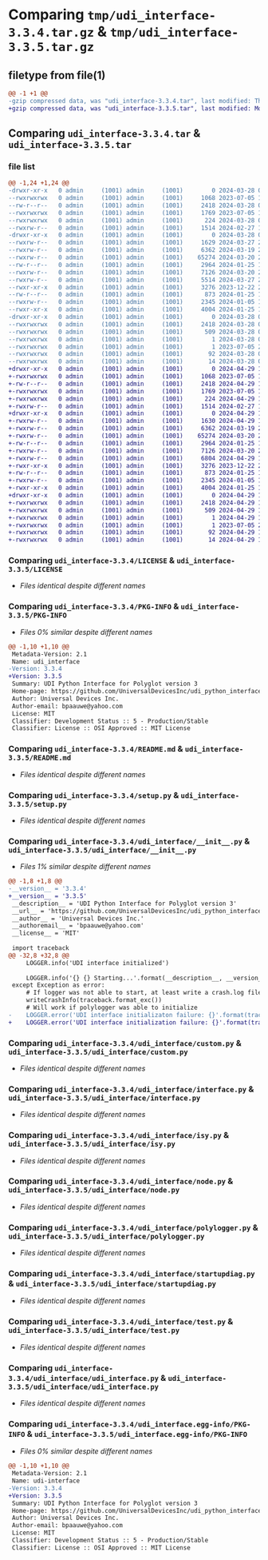 # Comparing `tmp/udi_interface-3.3.4.tar.gz` & `tmp/udi_interface-3.3.5.tar.gz`

## filetype from file(1)

```diff
@@ -1 +1 @@
-gzip compressed data, was "udi_interface-3.3.4.tar", last modified: Thu Mar 28 00:00:48 2024, max compression
+gzip compressed data, was "udi_interface-3.3.5.tar", last modified: Mon Apr 29 12:43:15 2024, max compression
```

## Comparing `udi_interface-3.3.4.tar` & `udi_interface-3.3.5.tar`

### file list

```diff
@@ -1,24 +1,24 @@
-drwxr-xr-x   0 admin     (1001) admin     (1001)        0 2024-03-28 00:00:48.856079 udi_interface-3.3.4/
--rwxrwxrwx   0 admin     (1001) admin     (1001)     1068 2023-07-05 13:05:47.000000 udi_interface-3.3.4/LICENSE
--rw-r--r--   0 admin     (1001) admin     (1001)     2418 2024-03-28 00:00:48.856211 udi_interface-3.3.4/PKG-INFO
--rwxrwxrwx   0 admin     (1001) admin     (1001)     1769 2023-07-05 13:05:47.000000 udi_interface-3.3.4/README.md
--rwxrwxrwx   0 admin     (1001) admin     (1001)      224 2024-03-28 00:00:48.856723 udi_interface-3.3.4/setup.cfg
--rwxrw-r--   0 admin     (1001) admin     (1001)     1514 2024-02-27 13:56:52.000000 udi_interface-3.3.4/setup.py
-drwxr-xr-x   0 admin     (1001) admin     (1001)        0 2024-03-28 00:00:48.854793 udi_interface-3.3.4/udi_interface/
--rwxrw-r--   0 admin     (1001) admin     (1001)     1629 2024-03-27 23:56:53.000000 udi_interface-3.3.4/udi_interface/__init__.py
--rwxrw-r--   0 admin     (1001) admin     (1001)     6362 2024-03-19 20:20:13.000000 udi_interface-3.3.4/udi_interface/custom.py
--rwxrw-r--   0 admin     (1001) admin     (1001)    65274 2024-03-20 20:32:06.000000 udi_interface-3.3.4/udi_interface/interface.py
--rw-r--r--   0 admin     (1001) admin     (1001)     2964 2024-01-25 19:13:19.000000 udi_interface-3.3.4/udi_interface/isy.py
--rwxrw-r--   0 admin     (1001) admin     (1001)     7126 2024-03-20 20:09:23.000000 udi_interface-3.3.4/udi_interface/node.py
--rwxrw-r--   0 admin     (1001) admin     (1001)     5514 2024-03-27 23:47:45.000000 udi_interface-3.3.4/udi_interface/oauth.py
--rwxr-xr-x   0 admin     (1001) admin     (1001)     3276 2023-12-22 20:03:53.000000 udi_interface-3.3.4/udi_interface/polylogger.py
--rw-r--r--   0 admin     (1001) admin     (1001)      873 2024-01-25 19:13:19.000000 udi_interface-3.3.4/udi_interface/startupdiag.py
--rwxrw-r--   0 admin     (1001) admin     (1001)     2345 2024-01-05 14:26:37.000000 udi_interface-3.3.4/udi_interface/test.py
--rwxr-xr-x   0 admin     (1001) admin     (1001)     4004 2024-01-25 19:13:19.000000 udi_interface-3.3.4/udi_interface/udi_interface.py
-drwxr-xr-x   0 admin     (1001) admin     (1001)        0 2024-03-28 00:00:48.855929 udi_interface-3.3.4/udi_interface.egg-info/
--rwxrwxrwx   0 admin     (1001) admin     (1001)     2418 2024-03-28 00:00:48.000000 udi_interface-3.3.4/udi_interface.egg-info/PKG-INFO
--rwxrwxrwx   0 admin     (1001) admin     (1001)      509 2024-03-28 00:00:48.000000 udi_interface-3.3.4/udi_interface.egg-info/SOURCES.txt
--rwxrwxrwx   0 admin     (1001) admin     (1001)        1 2024-03-28 00:00:48.000000 udi_interface-3.3.4/udi_interface.egg-info/dependency_links.txt
--rwxrwxrwx   0 admin     (1001) admin     (1001)        1 2023-07-05 20:51:23.000000 udi_interface-3.3.4/udi_interface.egg-info/not-zip-safe
--rwxrwxrwx   0 admin     (1001) admin     (1001)       92 2024-03-28 00:00:48.000000 udi_interface-3.3.4/udi_interface.egg-info/requires.txt
--rwxrwxrwx   0 admin     (1001) admin     (1001)       14 2024-03-28 00:00:48.000000 udi_interface-3.3.4/udi_interface.egg-info/top_level.txt
+drwxr-xr-x   0 admin     (1001) admin     (1001)        0 2024-04-29 12:43:15.318079 udi_interface-3.3.5/
+-rwxrwxrwx   0 admin     (1001) admin     (1001)     1068 2023-07-05 13:05:47.000000 udi_interface-3.3.5/LICENSE
+-rw-r--r--   0 admin     (1001) admin     (1001)     2418 2024-04-29 12:43:15.318219 udi_interface-3.3.5/PKG-INFO
+-rwxrwxrwx   0 admin     (1001) admin     (1001)     1769 2023-07-05 13:05:47.000000 udi_interface-3.3.5/README.md
+-rwxrwxrwx   0 admin     (1001) admin     (1001)      224 2024-04-29 12:43:15.318754 udi_interface-3.3.5/setup.cfg
+-rwxrw-r--   0 admin     (1001) admin     (1001)     1514 2024-02-27 13:56:52.000000 udi_interface-3.3.5/setup.py
+drwxr-xr-x   0 admin     (1001) admin     (1001)        0 2024-04-29 12:43:15.316623 udi_interface-3.3.5/udi_interface/
+-rwxrw-r--   0 admin     (1001) admin     (1001)     1630 2024-04-29 12:41:59.000000 udi_interface-3.3.5/udi_interface/__init__.py
+-rwxrw-r--   0 admin     (1001) admin     (1001)     6362 2024-03-19 20:20:13.000000 udi_interface-3.3.5/udi_interface/custom.py
+-rwxrw-r--   0 admin     (1001) admin     (1001)    65274 2024-03-20 20:32:06.000000 udi_interface-3.3.5/udi_interface/interface.py
+-rw-r--r--   0 admin     (1001) admin     (1001)     2964 2024-01-25 19:13:19.000000 udi_interface-3.3.5/udi_interface/isy.py
+-rwxrw-r--   0 admin     (1001) admin     (1001)     7126 2024-03-20 20:09:23.000000 udi_interface-3.3.5/udi_interface/node.py
+-rwxrw-r--   0 admin     (1001) admin     (1001)     6804 2024-04-29 12:38:02.000000 udi_interface-3.3.5/udi_interface/oauth.py
+-rwxr-xr-x   0 admin     (1001) admin     (1001)     3276 2023-12-22 20:03:53.000000 udi_interface-3.3.5/udi_interface/polylogger.py
+-rw-r--r--   0 admin     (1001) admin     (1001)      873 2024-01-25 19:13:19.000000 udi_interface-3.3.5/udi_interface/startupdiag.py
+-rwxrw-r--   0 admin     (1001) admin     (1001)     2345 2024-01-05 14:26:37.000000 udi_interface-3.3.5/udi_interface/test.py
+-rwxr-xr-x   0 admin     (1001) admin     (1001)     4004 2024-01-25 19:13:19.000000 udi_interface-3.3.5/udi_interface/udi_interface.py
+drwxr-xr-x   0 admin     (1001) admin     (1001)        0 2024-04-29 12:43:15.317916 udi_interface-3.3.5/udi_interface.egg-info/
+-rwxrwxrwx   0 admin     (1001) admin     (1001)     2418 2024-04-29 12:43:15.000000 udi_interface-3.3.5/udi_interface.egg-info/PKG-INFO
+-rwxrwxrwx   0 admin     (1001) admin     (1001)      509 2024-04-29 12:43:15.000000 udi_interface-3.3.5/udi_interface.egg-info/SOURCES.txt
+-rwxrwxrwx   0 admin     (1001) admin     (1001)        1 2024-04-29 12:43:15.000000 udi_interface-3.3.5/udi_interface.egg-info/dependency_links.txt
+-rwxrwxrwx   0 admin     (1001) admin     (1001)        1 2023-07-05 20:51:23.000000 udi_interface-3.3.5/udi_interface.egg-info/not-zip-safe
+-rwxrwxrwx   0 admin     (1001) admin     (1001)       92 2024-04-29 12:43:15.000000 udi_interface-3.3.5/udi_interface.egg-info/requires.txt
+-rwxrwxrwx   0 admin     (1001) admin     (1001)       14 2024-04-29 12:43:15.000000 udi_interface-3.3.5/udi_interface.egg-info/top_level.txt
```

### Comparing `udi_interface-3.3.4/LICENSE` & `udi_interface-3.3.5/LICENSE`

 * *Files identical despite different names*

### Comparing `udi_interface-3.3.4/PKG-INFO` & `udi_interface-3.3.5/PKG-INFO`

 * *Files 0% similar despite different names*

```diff
@@ -1,10 +1,10 @@
 Metadata-Version: 2.1
 Name: udi_interface
-Version: 3.3.4
+Version: 3.3.5
 Summary: UDI Python Interface for Polyglot version 3
 Home-page: https://github.com/UniversalDevicesInc/udi_python_interface
 Author: Universal Devices Inc.
 Author-email: bpaauwe@yahoo.com
 License: MIT
 Classifier: Development Status :: 5 - Production/Stable
 Classifier: License :: OSI Approved :: MIT License
```

### Comparing `udi_interface-3.3.4/README.md` & `udi_interface-3.3.5/README.md`

 * *Files identical despite different names*

### Comparing `udi_interface-3.3.4/setup.py` & `udi_interface-3.3.5/setup.py`

 * *Files identical despite different names*

### Comparing `udi_interface-3.3.4/udi_interface/__init__.py` & `udi_interface-3.3.5/udi_interface/__init__.py`

 * *Files 1% similar despite different names*

```diff
@@ -1,8 +1,8 @@
-__version__ = '3.3.4'
+__version__ = '3.3.5'
 __description__ = 'UDI Python Interface for Polyglot version 3'
 __url__ = 'https://github.com/UniversalDevicesInc/udi_python_interface'
 __author__ = 'Universal Devices Inc.'
 __authoremail__ = 'bpaauwe@yahoo.com'
 __license__ = 'MIT'
 
 import traceback
@@ -32,8 +32,8 @@
     LOGGER.info('UDI interface initialized')
 
     LOGGER.info('{} {} Starting...'.format(__description__, __version__))
 except Exception as error:
     # If logger was not able to start, at least write a crash.log file in the current directory
     writeCrashInfo(traceback.format_exc())
     # Will work if polylogger was able to initialize
-    LOGGER.error('UDI interface initializaton failure: {}'.format(traceback.format_exc()))
+    LOGGER.error('UDI interface initialization failure: {}'.format(traceback.format_exc()))
```

### Comparing `udi_interface-3.3.4/udi_interface/custom.py` & `udi_interface-3.3.5/udi_interface/custom.py`

 * *Files identical despite different names*

### Comparing `udi_interface-3.3.4/udi_interface/interface.py` & `udi_interface-3.3.5/udi_interface/interface.py`

 * *Files identical despite different names*

### Comparing `udi_interface-3.3.4/udi_interface/isy.py` & `udi_interface-3.3.5/udi_interface/isy.py`

 * *Files identical despite different names*

### Comparing `udi_interface-3.3.4/udi_interface/node.py` & `udi_interface-3.3.5/udi_interface/node.py`

 * *Files identical despite different names*

### Comparing `udi_interface-3.3.4/udi_interface/polylogger.py` & `udi_interface-3.3.5/udi_interface/polylogger.py`

 * *Files identical despite different names*

### Comparing `udi_interface-3.3.4/udi_interface/startupdiag.py` & `udi_interface-3.3.5/udi_interface/startupdiag.py`

 * *Files identical despite different names*

### Comparing `udi_interface-3.3.4/udi_interface/test.py` & `udi_interface-3.3.5/udi_interface/test.py`

 * *Files identical despite different names*

### Comparing `udi_interface-3.3.4/udi_interface/udi_interface.py` & `udi_interface-3.3.5/udi_interface/udi_interface.py`

 * *Files identical despite different names*

### Comparing `udi_interface-3.3.4/udi_interface.egg-info/PKG-INFO` & `udi_interface-3.3.5/udi_interface.egg-info/PKG-INFO`

 * *Files 0% similar despite different names*

```diff
@@ -1,10 +1,10 @@
 Metadata-Version: 2.1
 Name: udi-interface
-Version: 3.3.4
+Version: 3.3.5
 Summary: UDI Python Interface for Polyglot version 3
 Home-page: https://github.com/UniversalDevicesInc/udi_python_interface
 Author: Universal Devices Inc.
 Author-email: bpaauwe@yahoo.com
 License: MIT
 Classifier: Development Status :: 5 - Production/Stable
 Classifier: License :: OSI Approved :: MIT License
```

